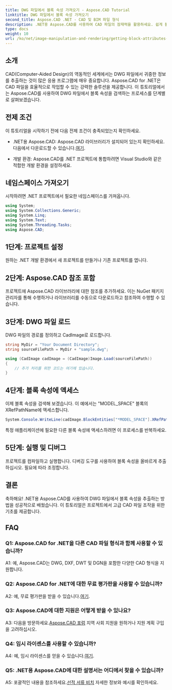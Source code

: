 ```yaml
---
title: DWG 파일에서 블록 속성 가져오기 - Aspose.CAD Tutorial
linktitle: DWG 파일에서 블록 속성 가져오기
second_title: Aspose.CAD .NET - CAD 및 BIM 파일 형식
description: .NET용 Aspose.CAD를 사용하여 CAD 파일의 잠재력을 활용하세요. 쉽게 블록 속성을 추출합니다.
type: docs
weight: 10
url: /ko/net/image-manipulation-and-rendering/getting-block-attributes-from-dwg/
---
```

## 소개

CAD(Computer-Aided Design)의 역동적인 세계에서는 DWG 파일에서 귀중한 정보를 추출하는 것이 많은 응용 프로그램에 매우 중요합니다. Aspose.CAD for .NET은 CAD 파일을 효율적으로 작업할 수 있는 강력한 솔루션을 제공합니다. 이 튜토리얼에서는 Aspose.CAD를 사용하여 DWG 파일에서 블록 속성을 검색하는 프로세스를 단계별로 살펴보겠습니다.

## 전제 조건

이 튜토리얼을 시작하기 전에 다음 전제 조건이 충족되었는지 확인하세요.

-  .NET용 Aspose.CAD: Aspose.CAD 라이브러리가 설치되어 있는지 확인하세요. 다음에서 다운로드할 수 있습니다.[여기](https://releases.aspose.com/cad/net/).

- 개발 환경: Aspose.CAD를 .NET 프로젝트에 통합하려면 Visual Studio와 같은 적합한 개발 환경을 설정하세요.

## 네임스페이스 가져오기

시작하려면 .NET 프로젝트에서 필요한 네임스페이스를 가져옵니다.

```csharp
using System;
using System.Collections.Generic;
using System.Linq;
using System.Text;
using System.Threading.Tasks;
using Aspose.CAD;
```

## 1단계: 프로젝트 설정

원하는 .NET 개발 환경에서 새 프로젝트를 만들거나 기존 프로젝트를 엽니다.

## 2단계: Aspose.CAD 참조 포함

프로젝트에 Aspose.CAD 라이브러리에 대한 참조를 추가하세요. 이는 NuGet 패키지 관리자를 통해 수행하거나 라이브러리를 수동으로 다운로드하고 참조하여 수행할 수 있습니다.

## 3단계: DWG 파일 로드

DWG 파일의 경로를 정의하고 CadImage로 로드합니다.

```csharp
string MyDir = "Your Document Directory";
string sourceFilePath = MyDir + "sample.dwg";

using (CadImage cadImage = (CadImage)Image.Load(sourceFilePath))
{
    // 추가 처리를 위한 코드는 여기에 있습니다.
}
```

## 4단계: 블록 속성에 액세스

이제 블록 속성을 검색해 보겠습니다. 이 예에서는 "MODEL_SPACE" 블록의 XRefPathName에 액세스합니다.

```csharp
System.Console.WriteLine(cadImage.BlockEntities["*MODEL_SPACE"].XRefPathName);
```

특정 애플리케이션에 필요한 다른 블록 속성에 액세스하려면 이 프로세스를 반복하세요.

## 5단계: 실행 및 디버그

프로젝트를 컴파일하고 실행합니다. 디버깅 도구를 사용하여 블록 속성을 올바르게 추출하십시오. 필요에 따라 조정합니다.

## 결론

축하해요! .NET용 Aspose.CAD를 사용하여 DWG 파일에서 블록 속성을 추출하는 방법을 성공적으로 배웠습니다. 이 튜토리얼은 프로젝트에서 고급 CAD 파일 조작을 위한 기초를 제공합니다.

## FAQ

### Q1: Aspose.CAD for .NET을 다른 CAD 파일 형식과 함께 사용할 수 있습니까?

A1: 예, Aspose.CAD는 DWG, DXF, DWT 및 DGN을 포함한 다양한 CAD 형식을 지원합니다.

### Q2: Aspose.CAD for .NET에 대한 무료 평가판을 사용할 수 있습니까?

 A2: 예, 무료 평가판을 받을 수 있습니다.[여기](https://releases.aspose.com/).

### Q3: Aspose.CAD에 대한 지원은 어떻게 받을 수 있나요?

 A3: 다음을 방문하세요.[Aspose.CAD 포럼](https://forum.aspose.com/c/cad/19) 지역 사회 지원을 원하거나 지원 계획 구입을 고려하십시오.

### Q4: 임시 라이센스를 사용할 수 있습니까?

 A4: 예, 임시 라이센스를 얻을 수 있습니다.[여기](https://purchase.aspose.com/temporary-license/).

### Q5: .NET용 Aspose.CAD에 대한 설명서는 어디에서 찾을 수 있습니까?

 A5: 포괄적인 내용을 참조하세요.[선적 서류 비치](https://reference.aspose.com/cad/net/) 자세한 정보와 예시를 확인하세요.